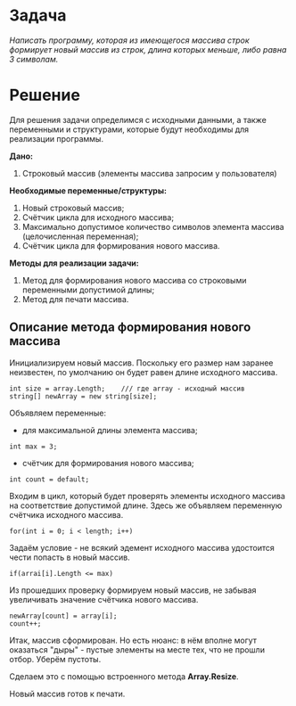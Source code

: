 # Задача
*Написать программу, которая из имеющегося массива строк формирует новый массив из строк, длина которых меньше, либо равна 3 символам.*

# Решение

Для решения задачи определимся с исходными данными, а также переменными и структурами, которые будут необходимы для реализации программы.

**Дано:**

1. Строковый массив (элементы массива запросим у пользователя)

**Необходимые переменные/структуры:**

1. Новый строковый массив;
2. Счётчик цикла для исходного массива;
3. Максимально допустимое количество символов элемента массива (целочисленная переменная);
4. Счётчик цикла для формирования нового массива.

**Методы для реализации задачи:**

1. Метод для формирования нового массива со строковыми переменными допустимой длины;
2. Метод для печати массива.

## Описание метода формирования нового массива
Инициализируем новый массив. Поскольку его размер нам заранее неизвестен, по умолчанию он будет равен длине исходного массива. 

```
int size = array.Length;    /// где array - исходный массив
string[] newArray = new string[size];
```

Объявляем переменные:
* для максимальной длины элемента массива;

```
int max = 3;
```

*  счётчик для формирования нового массива;

```
int count = default;
```

Входим в цикл, который будет проверять элементы исходного массива на соответствие допустимой длине. Здесь же объявляем переменную счётчика исходного массива.

```
for(int i = 0; i < length; i++)
```

Задаём условие - не всякий эдемент исходного массива удостоится чести попасть в новый массив.

```
if(arrai[i].Length <= max)
```

Из прошедших проверку формируем новый массив, не забывая увеличивать значение счётчика нового массива.
```
newArray[count] = array[i];
count++;
```
Итак, массив сформирован. Но есть нюанс: в нём вполне могут оказаться "дыры" - пустые элементы на месте тех, что не прошли отбор. Уберём пустоты.

Сделаем это с помощью встроенного метода **Array.Resize**.

Новый массив готов к печати.
